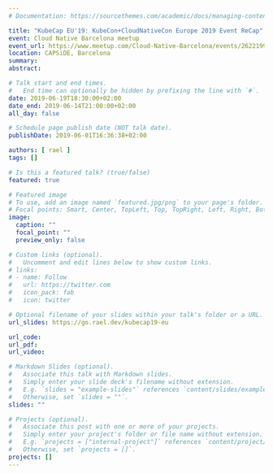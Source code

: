 ```yaml
---
# Documentation: https://sourcethemes.com/academic/docs/managing-content/

title: "KubeCap EU'19: KubeCon+CloudNativeCon Europe 2019 Event ReCap"
event: Cloud Native Barcelona meetup
event_url: https://www.meetup.com/Cloud-Native-Barcelona/events/262219953/
location: CAPSiDE, Barcelona
summary:
abstract:

# Talk start and end times.
#   End time can optionally be hidden by prefixing the line with `#`.
date: 2019-06-19T18:30:00+02:00
date_end: 2019-06-14T21:00:00+02:00
all_day: false

# Schedule page publish date (NOT talk date).
publishDate: 2019-06-01T16:36:38+02:00

authors: [ rael ]
tags: []

# Is this a featured talk? (true/false)
featured: true

# Featured image
# To use, add an image named `featured.jpg/png` to your page's folder. 
# Focal points: Smart, Center, TopLeft, Top, TopRight, Left, Right, BottomLeft, Bottom, BottomRight.
image:
  caption: ""
  focal_point: ""
  preview_only: false

# Custom links (optional).
#   Uncomment and edit lines below to show custom links.
# links:
# - name: Follow
#   url: https://twitter.com
#   icon_pack: fab
#   icon: twitter

# Optional filename of your slides within your talk's folder or a URL.
url_slides: https://go.rael.dev/kubecap19-eu

url_code:
url_pdf:
url_video:

# Markdown Slides (optional).
#   Associate this talk with Markdown slides.
#   Simply enter your slide deck's filename without extension.
#   E.g. `slides = "example-slides"` references `content/slides/example-slides.md`.
#   Otherwise, set `slides = ""`.
slides: ""

# Projects (optional).
#   Associate this post with one or more of your projects.
#   Simply enter your project's folder or file name without extension.
#   E.g. `projects = ["internal-project"]` references `content/project/deep-learning/index.md`.
#   Otherwise, set `projects = []`.
projects: []
---
```

